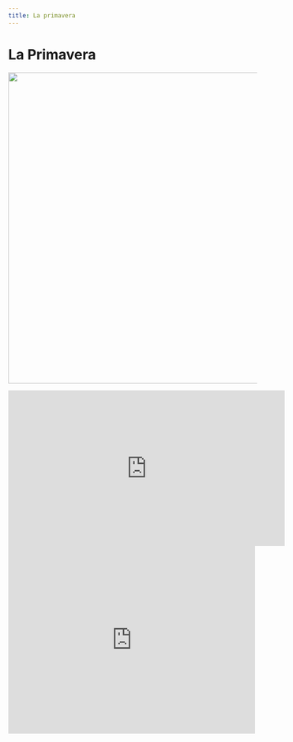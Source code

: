 ```yaml
---
title: La primavera
---
```


# La Primavera

<img src="https://upload.wikimedia.org/wikipedia/commons/thumb/3/3c/Botticelli-primavera.jpg/1920px-Botticelli-primavera.jpg" 
width="960" height="630">

<iframe width="560" height="315" src="https://www.youtube.com/embed/HApcqcmfxNM" frameborder="0" allow="accelerometer; autoplay; encrypted-media; gyroscope; picture-in-picture" allowfullscreen></iframe>

<iframe src="https://wordwall.net/it/embed/e5540d03528847789dcc93f0da7bce7b?themeId=1&templateId=22" width="500" height="380" frameborder="0" allowfullscreen></iframe>
